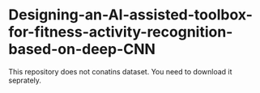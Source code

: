 # Designing-an-AI-assisted-toolbox-for-fitness-activity-recognition-based-on-deep-CNN

This repository does not conatins dataset. You need to download it seprately.
